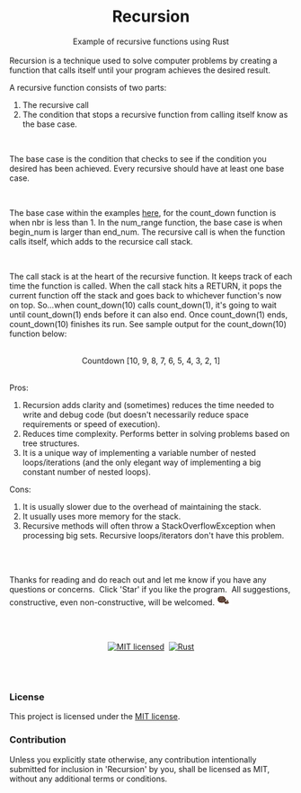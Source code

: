 <h1><div align="center">Recursion</div></h1>
<div align="center">Example of recursive functions using Rust</div>
<br>
Recursion is a technique used to solve computer problems by creating a function that calls itself until your program achieves the desired result.

<br>

A recursive function consists of two parts: 
<ol>
    <li>The recursive call
    <li>The condition that stops a recursive function from calling itself know as the base case.
</ol>

<br>

The base case is the condition that checks to see if the condition you desired has been achieved.  Every recursive should have at least one base case.

<br>

 The base case within the examples [here](https://github.com/nagashi/recursion/blob/main/src/main.rs), for the  count_down function is when nbr is less than 1.  In the num_range function, the base case is when begin_num is larger than end_num.  The recursive call is when the function calls itself, which adds to the recursice call stack.

 <br>

The call stack is at the heart of the recursive function. It keeps track of each time the function is called. When the call stack hits a RETURN, it pops the current function off the stack and goes back to whichever function's now on top.  So…when count_down(10) calls count_down(1), it's going to wait until count_down(1) ends before it can also end. Once count_down(1) ends, count_down(10) finishes its run. See sample output for the count_down(10) function below: 

<br>

<div align="center">Countdown [10, 9, 8, 7, 6, 5, 4, 3, 2, 1]</div>

<br>

Pros:
<ol>
    <li>Recursion adds clarity and (sometimes) reduces the time needed to write and debug code (but doesn't necessarily reduce space requirements or speed of execution).
    <li>Reduces time complexity.
    Performs better in solving problems based on tree structures.
    <li>It is a unique way of implementing a variable number of nested loops/iterations (and the only elegant way of implementing a big constant number of nested loops).
</ol>

Cons:
<ol>
    <li>It is usually slower due to the overhead of maintaining the stack.
    <li>It usually uses more memory for the stack.
    <li>Recursive methods will often throw a StackOverflowException when processing big sets. Recursive loops/iterators don't have this problem.
</ol>

<br>
<br>

Thanks for reading and do reach out and let me know if you have any questions or concerns.&nbsp;&nbsp;Click 'Star' if you like the program.&nbsp;&nbsp;All suggestions, constructive, even non-constructive, will be welcomed.<img src = "images/ok.png" alt="Image denoting Ok"
          width="30"
          height="20"
          border="0"
        />

<br>
<br>
<div align="center"> 

[![MIT licensed][mit-badge]][mit-url]&nbsp;&nbsp;[![Rust](https://img.shields.io/badge/rust-%23000000.svg?style=for-the-badge&logo=rust&logoColor=white)](https://www.rust-lang.org/)

</div>
<br>
<br>
<p>

### License

This project is licensed under the&nbsp;[MIT license](LICENSE).

[mit-badge]: https://img.shields.io/badge/license-MIT-blue.svg
[mit-url]: LICENSE
### Contribution

Unless you explicitly state otherwise, any contribution intentionally submitted
for inclusion in 'Recursion' by you, shall be licensed as MIT, without any additional terms or conditions.

</p>


